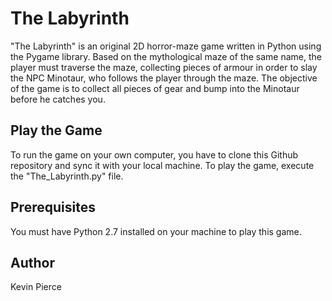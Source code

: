 # The Labyrinth
"The Labyrinth" is an original 2D horror-maze game written in Python using the Pygame library. Based on the mythological maze of the same name, the player must traverse the maze, collecting pieces of armour in order to slay the NPC Minotaur, who follows the player through the maze. The objective of the game is to collect all pieces of gear and bump into the Minotaur before he catches you.

## Play the Game
To run the game on your own computer, you have to clone this Github repository and sync it with your local machine. To play the game, execute the "The_Labyrinth.py" file.

## Prerequisites 
You must have Python 2.7 installed on your machine to play this game. 

## Author
Kevin Pierce
